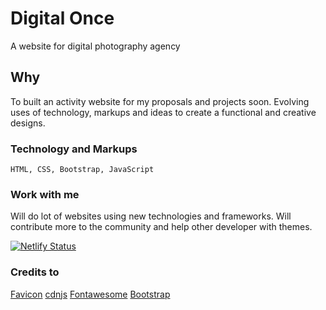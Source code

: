 # Digital Once
A website for digital photography agency

## Why
To built an activity website for my proposals and projects soon.
Evolving uses of technology, markups and ideas to create a functional and creative designs.

### Technology and Markups
```
HTML, CSS, Bootstrap, JavaScript
```

### Work with me
Will do lot of websites using new technologies and frameworks.
Will contribute more to the community and help other developer with themes.

[![Netlify Status](https://api.netlify.com/api/v1/badges/5b6c905c-e463-4318-b709-3d541dce27ae/deploy-status)](https://app.netlify.com/sites/digitalonce/deploys)

### Credits to

[Favicon](https://www.flaticon.com/)
[cdnjs](https://cdnjs.com/)
[Fontawesome](https://fontawesome.com)
[Bootstrap](https://getbootstrap.com)
